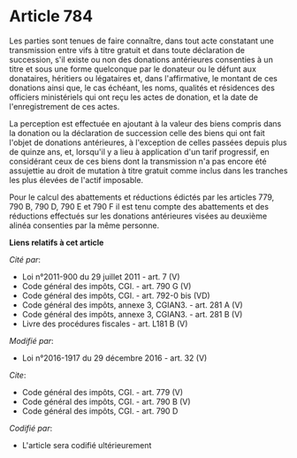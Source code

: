 # Article 784

Les parties sont tenues de faire connaître, dans tout acte constatant une transmission entre vifs à titre gratuit et dans
toute déclaration de succession, s'il existe ou non des donations antérieures consenties à un titre et sous une forme
quelconque par le donateur ou le défunt aux donataires, héritiers ou légataires et, dans l'affirmative, le montant de ces
donations ainsi que, le cas échéant, les noms, qualités et résidences des officiers ministériels qui ont reçu les actes de
donation, et la date de l'enregistrement de ces actes. 

La perception est effectuée en ajoutant à la valeur des biens compris dans la donation ou la déclaration de succession celle
des biens qui ont fait l'objet de donations antérieures, à l'exception de celles passées depuis plus de quinze ans, et,
lorsqu'il y a lieu à application d'un tarif progressif, en considérant ceux de ces biens dont la transmission n'a pas encore
été assujettie au droit de mutation à titre gratuit comme inclus dans les tranches les plus élevées de l'actif imposable. 

Pour le calcul des abattements et réductions édictés par les articles 779,
790 B, 790 D, 790 E et 790 F il est tenu compte des abattements et des réductions effectués sur les donations antérieures
visées au deuxième alinéa consenties par la même personne.

**Liens relatifs à cet article**

_Cité par_:

  - Loi n°2011-900 du 29 juillet 2011 - art. 7 (V)
  - Code général des impôts, CGI. - art. 790 G (V)
  - Code général des impôts, CGI. - art. 792-0 bis (VD)
  - Code général des impôts, annexe 3, CGIAN3. - art. 281 A (V)
  - Code général des impôts, annexe 3, CGIAN3. - art. 281 B (V)
  - Livre des procédures fiscales - art. L181 B (V)

_Modifié par_:

  - Loi n°2016-1917 du 29 décembre 2016 - art. 32 (V)

_Cite_:

  - Code général des impôts, CGI. - art. 779 (V)
  - Code général des impôts, CGI. - art. 790 B (V)
  - Code général des impôts, CGI. - art. 790 D

_Codifié par_:

  - L'article sera codifié ultérieurement
